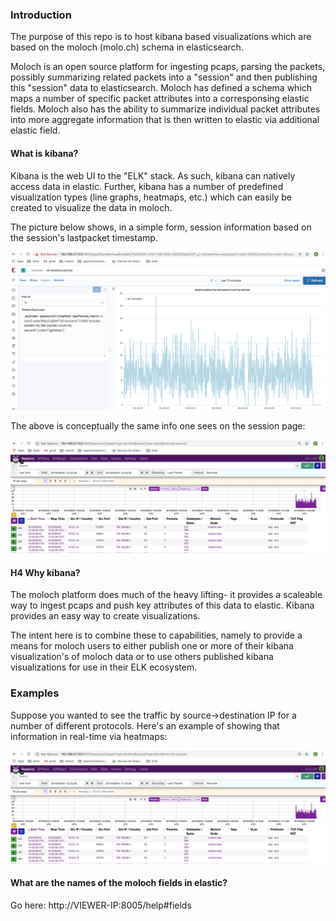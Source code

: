 

### Introduction

The purpose of this repo is to host kibana based visualizations which are based on the moloch (molo.ch) schema in elasticsearch.

Moloch is an open source platform for ingesting pcaps, parsing the packets, possibly summarizing related packets into a "session" and then publishing this "session" data to elasticsearch.   Moloch has defined a schema which maps a number of specific packet attributes into a corresponsing elastic fields.  Moloch also has the ability to summarize individual packet attributes into more aggregate information that is then written to elastic via additional elastic field.

#### What is kibana?

Kibana is the web UI to the "ELK" stack.  As such, kibana can natively access data in elastic.  Further, kibana has a number of predefined visualization types (line graphs, heatmaps, etc.) which can easily be created to visualize the data in moloch.  

The picture below shows, in a simple form, session information based on the session's lastpacket timestamp.  

![](https://github.com/bf31415/moloch-kibana-examples/blob/master/Screen%20Shot%202019-09-04%20at%2008.34.03.png)

The above is conceptually the same info one sees on the session page:

![](https://github.com/bf31415/moloch-kibana-examples/blob/master/Screen%20Shot%202019-09-04%20at%2008.52.14.png)


#### H4 Why kibana?

The moloch platform does much of the heavy lifting- it provides a scaleable way to ingest pcaps and push key attributes of this data to elastic.   Kibana provides an easy way to create visualizations.  

The intent here is to combine these to capabilities, namely to provide a means for moloch users to either publish one or more of their kibana visualization's of moloch data or to use others published kibana visualizations for use in their ELK ecosystem.


### Examples

Suppose you wanted to see the traffic by source->destination IP for a number of different protocols.  Here's an example of showing that information in real-time via heatmaps:


![](https://github.com/bf31415/moloch-kibana-examples/blob/master/Screen%20Shot%202019-09-04%20at%2008.52.14.png)



#### What are the names of the moloch fields in elastic?

Go here: http://VIEWER-IP:8005/help#fields



